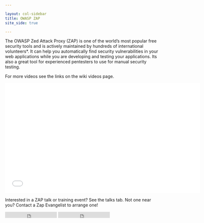 ```yaml
---

layout: col-sidebar
title: OWASP ZAP
site_side: true

---
```

<!-- rebuild 23 -->

The OWASP Zed Attack Proxy (ZAP) is one of the world’s most popular free security tools and is actively maintained by hundreds of international volunteers*. It can help you automatically find security vulnerabilities in your web applications while you are developing and testing your applications. Its also a great tool for experienced pentesters to use for manual security testing.

For more videos see the links on the wiki videos page.

  <div class="video-container">
    <iframe src="//www.youtube.com/embed/ztfgip-UhWw?" allowfullscreen="true" width="640" height="360" frameborder="0"></iframe>
  </div>
  
Interested in a ZAP talk or training event? See the talks tab. Not one near you? Contact a Zap Evangelist to arrange one!

<!-- <div id="screenshots" class="page-body tab remove-el" role="tabpanel" aria-labelledby="screenshots-link" tabindex="0">
  Testing another tab. This one is supposed to be for screenshots.
</div>

<div id="features" class="page-body tab remove-el" role="tabpanel" aria-labelledby="features-link" tabindex="0">
  Testing another tab. This one is supposed to be for feature. Some more text.
</div> -->

<div class="github-buttons">
  <iframe src="https://ghbtns.com/github-btn.html?user=twbs&repo=bootstrap&type=star&count=true" frameborder="0" scrolling="0" width="170px" height="20px"></iframe>
  <iframe src="https://ghbtns.com/github-btn.html?user=twbs&repo=bootstrap&type=watch&count=true&v=2" frameborder="0" scrolling="0" width="170px" height="20px"></iframe>
</div>

